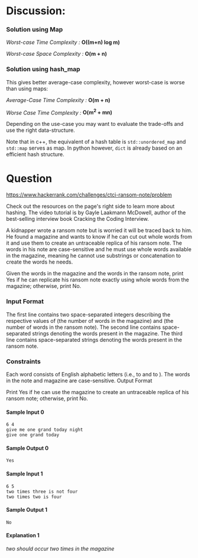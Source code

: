 # Discussion:

### Solution using Map 

*Worst-case Time Complexity :* **O((m+n) log m)**

*Worst-case Space Complexity :* **O(m + n)**

### Solution using hash_map
This gives better average-case complexity, however worst-case is worse than using maps:

*Average-Case Time Complexity :* **O(m + n)**

*Worse Case Time Complexity :*  **O(m<sup>2</sup> + mn)**

Depending on the use-case you may want to evaluate the trade-offs and use the right data-structure.

Note that in c++, the equivalent of a hash table is `std::unordered_map` and `std::map` serves as map. In python however, `dict` is already based on an efficient hash structure.

# Question 

https://www.hackerrank.com/challenges/ctci-ransom-note/problem

Check out the resources on the page's right side to learn more about hashing. The video tutorial is by Gayle Laakmann McDowell, author of the best-selling interview book Cracking the Coding Interview.

A kidnapper wrote a ransom note but is worried it will be traced back to him. He found a magazine and wants to know if he can cut out whole words from it and use them to create an untraceable replica of his ransom note. The words in his note are case-sensitive and he must use whole words available in the magazine, meaning he cannot use substrings or concatenation to create the words he needs.

Given the words in the magazine and the words in the ransom note, print Yes if he can replicate his ransom note exactly using whole words from the magazine; otherwise, print No.

### Input Format

The first line contains two space-separated integers describing the respective values of  (the number of words in the magazine) and  (the number of words in the ransom note). 
The second line contains  space-separated strings denoting the words present in the magazine. 
The third line contains  space-separated strings denoting the words present in the ransom note.

### Constraints

Each word consists of English alphabetic letters (i.e.,  to  and  to ).
The words in the note and magazine are case-sensitive.
Output Format

Print Yes if he can use the magazine to create an untraceable replica of his ransom note; otherwise, print No.

#### Sample Input 0

``` 
6 4
give me one grand today night
give one grand today 
```

#### Sample Output 0
```
Yes
```
#### Sample Input 1
```
6 5
two times three is not four
two times two is four
```
#### Sample Output 1
```
No
```
#### Explanation 1

*two should occur two times in the magazine*
